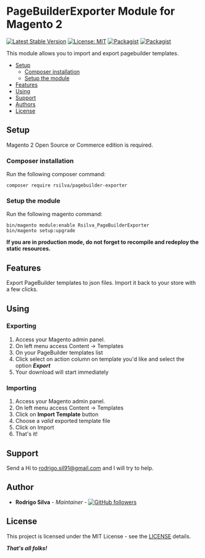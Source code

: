 # PageBuilderExporter Module for Magento 2

[![Latest Stable Version](https://img.shields.io/packagist/v/rsilva/pagebuilder-exporter.svg?style=flat-square)](https://packagist.org/packages/opengento/module-document)
[![License: MIT](https://img.shields.io/github/license/opengento/magento2-document.svg?style=flat-square)](./LICENSE) 
[![Packagist](https://img.shields.io/packagist/dt/rsilva/pagebuilder-exporter.svg?style=flat-square)](https://packagist.org/packages/rsilva/pagebuilder-exporter/stats)
[![Packagist](https://img.shields.io/packagist/dm/rsilva/pagebuilder-exporter.svg?style=flat-square)](https://packagist.org/packages/rsilva/pagebuilder-exporter/stats)

This module allows you to import and export pagebuilder templates.

 - [Setup](#setup)
   - [Composer installation](#composer-installation)
   - [Setup the module](#setup-the-module)
 - [Features](#features)
 - [Using](#using)
 - [Support](#support)
 - [Authors](#authors)
 - [License](#license)

## Setup

Magento 2 Open Source or Commerce edition is required.

### Composer installation

Run the following composer command:

```
composer require rsilva/pagebuilder-exporter
```

### Setup the module

Run the following magento command:

```
bin/magento module:enable Rsilva_PageBuilderExporter
bin/magento setup:upgrade
```

**If you are in production mode, do not forget to recompile and redeploy the static resources.**

## Features

Export PageBuilder templates to json files.
Import it back to your store with a few clicks.

## Using

### Exporting

 1. Access your Magento admin panel.
 2. On left menu access Content -> Templates
 3. On your PageBuilder templates list
 4. Click select on action column on template you'd like and select the option ***Export***
 5. Your download will start immediately
 
### Importing

 1. Access your Magento admin panel.
 2. On left menu access Content -> Templates
 3. Click on **Import Template** button
 4. Choose a *valid* exported template file
 5. Click on Import
 6. That's it!

## Support

Send a Hi to rodrigo.sil91@gmail.com and I will try to help.

## Author

- **Rodrigo Silva** - *Maintainer* - [![GitHub followers](https://img.shields.io/github/followers/SilRodrigo.svg?style=social)](https://github.com/SilRodrigo)


## License

This project is licensed under the MIT License - see the [LICENSE](./LICENSE) details.

***That's all folks!***
